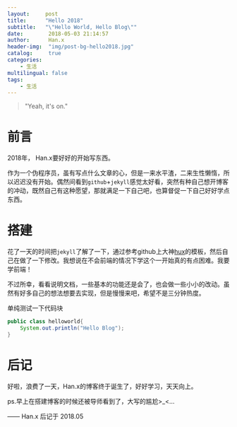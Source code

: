 ```yaml
---
layout:     post
title:      "Hello 2018"
subtitle:   "\"Hello World, Hello Blog\""
date:        2018-05-03 21:14:57
author:      Han.x
header-img:  "img/post-bg-hello2018.jpg"
catalog:     true
categories: 
    - 生活
multilingual: false
tags:
    - 生活
---
```


<!-- * Content
{:toc} -->

> "Yeah, it's on."

# 前言

2018年， Han.x要好好的开始写东西。

作为一个伪程序员，虽有写点什么文章的心，但是一来水平渣，二来生性懒惰，所以迟迟没有开始。偶然间看到`github`+`jekyll`感觉太好看，突然有种自己想开博客的冲动，既然自己有这种愿望，那就满足一下自己吧，也算督促一下自己好好学点东西。

# 搭建

花了一天的时间把`jekyll`了解了一下，通过参考github上大神[hux](http://huxpro.coding.me)的模板，然后自己在做了一下修改。我想说在不会前端的情况下学这个一开始真的有点困难。我要学前端！

不过所幸，看看说明文档，一些基本的功能还是会了，也会做一些小小的改动。虽然有好多自己的想法想要去实现，但是慢慢来吧，希望不是三分钟热度。

单纯测试一下代码块
```java
public class helloworld{
    System.out.println("Hello Blog");
}
```

# 后记

好啦，浪费了一天，Han.x的博客终于诞生了，好好学习，天天向上。

ps.早上在搭建博客的时候还被导师看到了，大写的尴尬>_<...


—— Han.x 后记于 2018.05